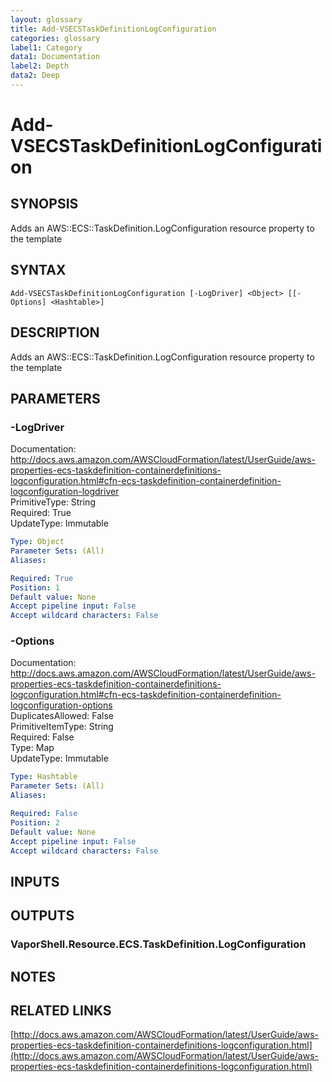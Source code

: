 ```yaml
---
layout: glossary
title: Add-VSECSTaskDefinitionLogConfiguration
categories: glossary
label1: Category
data1: Documentation
label2: Depth
data2: Deep
---
```


# Add-VSECSTaskDefinitionLogConfiguration

## SYNOPSIS
Adds an AWS::ECS::TaskDefinition.LogConfiguration resource property to the template

## SYNTAX

```
Add-VSECSTaskDefinitionLogConfiguration [-LogDriver] <Object> [[-Options] <Hashtable>]
```

## DESCRIPTION
Adds an AWS::ECS::TaskDefinition.LogConfiguration resource property to the template

## PARAMETERS

### -LogDriver
Documentation: http://docs.aws.amazon.com/AWSCloudFormation/latest/UserGuide/aws-properties-ecs-taskdefinition-containerdefinitions-logconfiguration.html#cfn-ecs-taskdefinition-containerdefinition-logconfiguration-logdriver    
PrimitiveType: String    
Required: True    
UpdateType: Immutable

```yaml
Type: Object
Parameter Sets: (All)
Aliases: 

Required: True
Position: 1
Default value: None
Accept pipeline input: False
Accept wildcard characters: False
```

### -Options
Documentation: http://docs.aws.amazon.com/AWSCloudFormation/latest/UserGuide/aws-properties-ecs-taskdefinition-containerdefinitions-logconfiguration.html#cfn-ecs-taskdefinition-containerdefinition-logconfiguration-options    
DuplicatesAllowed: False    
PrimitiveItemType: String    
Required: False    
Type: Map    
UpdateType: Immutable

```yaml
Type: Hashtable
Parameter Sets: (All)
Aliases: 

Required: False
Position: 2
Default value: None
Accept pipeline input: False
Accept wildcard characters: False
```

## INPUTS

## OUTPUTS

### VaporShell.Resource.ECS.TaskDefinition.LogConfiguration

## NOTES

## RELATED LINKS

[http://docs.aws.amazon.com/AWSCloudFormation/latest/UserGuide/aws-properties-ecs-taskdefinition-containerdefinitions-logconfiguration.html](http://docs.aws.amazon.com/AWSCloudFormation/latest/UserGuide/aws-properties-ecs-taskdefinition-containerdefinitions-logconfiguration.html)


